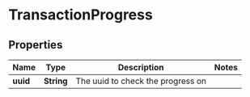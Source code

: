 
# TransactionProgress

## Properties
Name | Type | Description | Notes
------------ | ------------- | ------------- | -------------
**uuid** | **String** | The uuid to check the progress on | 



